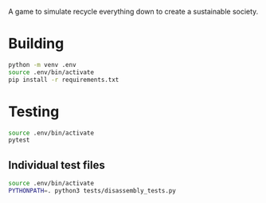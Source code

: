 A game to simulate recycle everything down to create a sustainable society.

# Building

```bash
python -m venv .env
source .env/bin/activate
pip install -r requirements.txt
```

# Testing

```bash
source .env/bin/activate
pytest
```

## Individual test files
```bash
source .env/bin/activate
PYTHONPATH=. python3 tests/disassembly_tests.py
```
